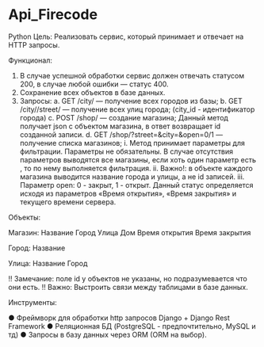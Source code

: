 # Api_Firecode

Python Цель:
  Реализовать сервис, который принимает и отвечает на HTTP запросы.

Функционал:
  1. В случае успешной обработки сервис должен отвечать статусом 200, в случае любой ошибки — статус 400.
  2. Сохранение всех объектов в базе данных.
  3. Запросы:
    a. GET /city/ — получение всех городов из базы;
    b. GET /city//street/ — получение всех улиц города; (city_id - идентификатор города)
    c. POST /shop/ — создание магазина; Данный метод получает json c объектом магазина, в ответ возвращает id созданной записи.
    d. GET /shop/?street=&city=&open=0/1 — получение списка магазинов;
      i. Метод принимает параметры для фильтрации. Параметры не обязательны. В случае отсутствия параметров выводятся все магазины, если хоть один параметр есть , то по нему выполняется фильтрация.
      ii. Важно!: в объекте каждого магазина выводится название города и улицы, а не id записей.
      iii. Параметр open: 0 - закрыт, 1 - открыт. Данный статус определяется исходя из параметров «Время открытия», «Время закрытия» и текущего времени сервера.

Объекты:

  Магазин: 
    Название
    Город
    Улица
    Дом
    Время открытия 
    Время закрытия
    
  Город:
    Название
    
   Улица:
    Название
    Город
    
!! ​Замечание: поле id у объектов не указаны, но подразумевается что они есть. 
!! ​Важно: Выстроить связи между таблицами в базе данных.

Инструменты:

  ● Фреймворк для обработки http запросов Django + Django Rest Framework
  ● Реляционная БД (PostgreSQL - предпочтительно, MySQL и тд)
  ● Запросы в базу данных через ORM (ORM на выбор).
